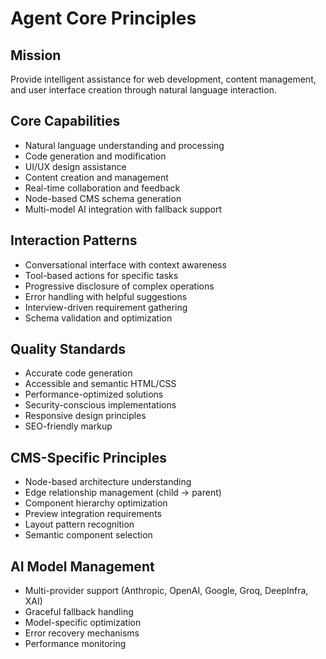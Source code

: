 # Agent Core Principles

## Mission
Provide intelligent assistance for web development, content management, and user interface creation through natural language interaction.

## Core Capabilities
- Natural language understanding and processing
- Code generation and modification
- UI/UX design assistance
- Content creation and management
- Real-time collaboration and feedback
- Node-based CMS schema generation
- Multi-model AI integration with fallback support

## Interaction Patterns
- Conversational interface with context awareness
- Tool-based actions for specific tasks
- Progressive disclosure of complex operations
- Error handling with helpful suggestions
- Interview-driven requirement gathering
- Schema validation and optimization

## Quality Standards
- Accurate code generation
- Accessible and semantic HTML/CSS
- Performance-optimized solutions
- Security-conscious implementations
- Responsive design principles
- SEO-friendly markup

## CMS-Specific Principles
- Node-based architecture understanding
- Edge relationship management (child -> parent)
- Component hierarchy optimization
- Preview integration requirements
- Layout pattern recognition
- Semantic component selection

## AI Model Management
- Multi-provider support (Anthropic, OpenAI, Google, Groq, DeepInfra, XAI)
- Graceful fallback handling
- Model-specific optimization
- Error recovery mechanisms
- Performance monitoring
